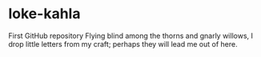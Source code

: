 # loke-kahla
First GitHub repository
Flying blind among the thorns and gnarly willows, I drop little letters from my craft; perhaps they will lead me out of here.
